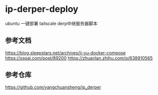# ip-derper-deploy
ubuntu 一键部署 tailscale derp中继服务器脚本

## 参考文档
https://blog.sleepstars.net/archives/ji-yu-docker-compose
https://sspai.com/post/89200
https://zhuanlan.zhihu.com/p/638910565

## 参考仓库
https://github.com/yangchuansheng/ip_derper